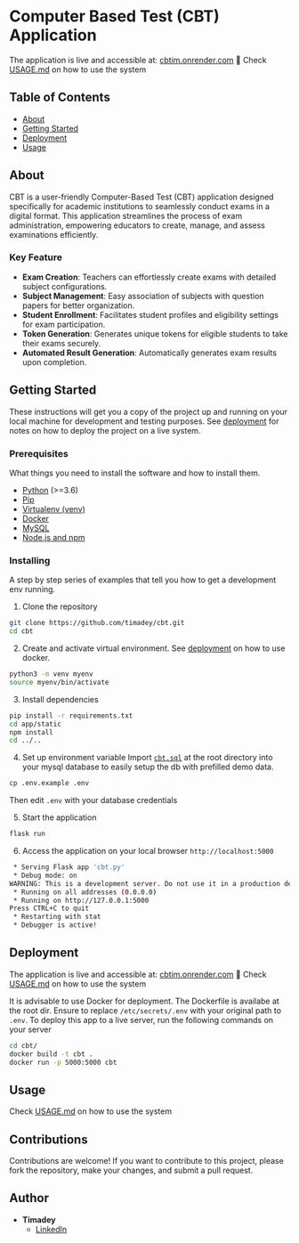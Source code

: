 # Computer Based Test (CBT) Application
The application is live and accessible at: [cbtim.onrender.com](https://cbtim.inrender.com) 🎉
Check [USAGE.md](/USAGE.md) on how to use the system

## Table of Contents

- [About](#about)
- [Getting Started](#getting_started)
- [Deployment](#deployment)
- [Usage](#usage)

## About <a name = "about"></a>

CBT is a user-friendly Computer-Based Test (CBT) application designed specifically for academic institutions to seamlessly conduct exams in a digital format. This application streamlines the process of exam administration, empowering educators to create, manage, and assess examinations efficiently.

### Key Feature
- **Exam Creation**: Teachers can effortlessly create exams with detailed subject configurations.
- **Subject Management**: Easy association of subjects with question papers for better organization.
- **Student Enrollment**: Facilitates student profiles and eligibility settings for exam participation.
- **Token Generation**: Generates unique tokens for eligible students to take their exams securely.
- **Automated Result Generation**: Automatically generates exam results upon completion.


## Getting Started <a name = "getting_started"></a>

These instructions will get you a copy of the project up and running on your local machine for development and testing purposes. See [deployment](#deployment) for notes on how to deploy the project on a live system.

### Prerequisites

What things you need to install the software and how to install them.

- [Python](https://www.python.org/) (>=3.6)
- [Pip](https://pip.pypa.io/en/stable/installation/)
- [Virtualenv (venv)](https://docs.python.org/3/library/venv.html)
- [Docker](https://www.docker.com/get-started)
- [MySQL](https://dev.mysql.com/downloads/)
- [Node.js and npm](https://nodejs.org/)


### Installing

A step by step series of examples that tell you how to get a development env running.

1. Clone the repository

```bash
git clone https://github.com/timadey/cbt.git
cd cbt
```

2. Create and activate virtual environment. See [deployment](#deployment) on how to use docker.

```bash
python3 -m venv myenv
source myenv/bin/activate
```

3. Install dependencies

```bash
pip install -r requirements.txt
cd app/static
npm install
cd ../..
```

4. Set up environment variable
Import [`cbt.sql`](/cbt.sql) at the root directory into your mysql database to easily setup the db with prefilled demo data. 
```bash
cp .env.example .env

```
Then edit `.env` with your database credentials

5. Start the application
```bash
flask run
```

6. Access the application on your local browser `http://localhost:5000`

```bash
 * Serving Flask app 'cbt.py'
 * Debug mode: on
WARNING: This is a development server. Do not use it in a production deployment. Use a production WSGI server instead.
 * Running on all addresses (0.0.0.0)
 * Running on http://127.0.0.1:5000
Press CTRL+C to quit
 * Restarting with stat
 * Debugger is active!
```

## Deployment  <a name = "deployment"></a>
The application is live and accessible at: [cbtim.onrender.com](https://cbtim.inrender.com) 🎉
Check [USAGE.md](/USAGE.md) on how to use the system

It is advisable to use Docker for deployment. The Dockerfile is availabe at the root dir. 
Ensure to replace `/etc/secrets/.env` with your original path to `.env`. 
To deploy this app to a live server, run the following commands on your server

```bash
cd cbt/
docker build -t cbt .
docker run -p 5000:5000 cbt
```

## Usage <a name = "usage"></a>
Check [USAGE.md](/USAGE.md) on how to use the system

## Contributions

Contributions are welcome! If you want to contribute to this project, please fork the repository, make your changes, and submit a pull request.

## Author

- **Timadey**
  - [LinkedIn](https://www.linkedin.com/in/timadey)